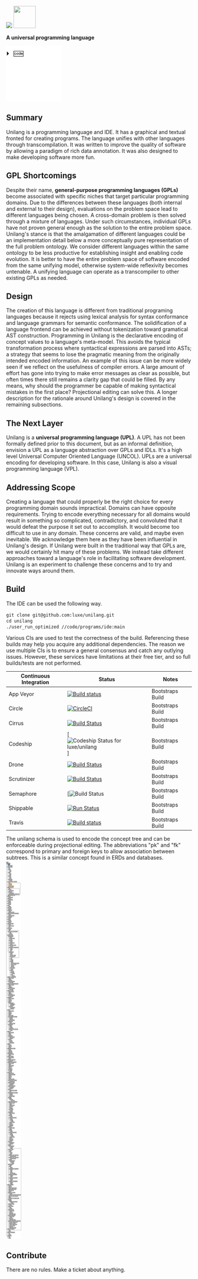 <img width="" height="" src=".readme/unilang_logo.png"> [<img width="60" height="60" src=".readme/pdf_download.png">](https://www.dropbox.com/s/1qde65ekii8nyb9/unilang.pdf?dl=1)

**A universal programming language**



<img width="" height="" src=".readme/hello_world.gif">


## Summary
Unilang is a programming language and IDE.  It has a graphical and textual fronted for creating programs.  The language unifies with other languages through transcompilation.  It was written to improve the quality of software by allowing a paradigm of rich data annotation.  It was also designed to make developing software more fun.  


## GPL Shortcomings
Despite their name, **general-purpose programming languages (GPLs)** become associated with specific niches that target particular programming domains.  Due to the differences between these languages (both internal and external to their design), evaluations on the problem space lead to different languages being chosen.  A cross-domain problem is then solved through a mixture of languages.  Under such circumstances, individual GPLs have not proven general enough as the solution to the entire problem space.  Unilang's stance is that the amalgamation of different languages could be an implementation detail below a more conceptually pure representation of the full problem ontology.  We consider different languages within the same ontology to be less productive for establishing insight and enabling code evolution.  It is better to have the entire problem space of software encoded from the same unifying model, otherwise system-wide reflexivity becomes untenable.  A unifying language can operate as a transcompiler to other existing GPLs as needed.  


## Design
The creation of this language is different from traditional programing languages because it rejects using lexical analysis for syntax conformance and language grammars for semantic conformance.  The solidification of a language frontend can be achieved without tokenization toward gramatical AST construction.  Programming in Unilang is the declarative encoding of concept values to a language's meta-model.  This avoids the typical transformation process where syntactical expressions are parsed into ASTs; a strategy that seems to lose the pragmatic meaning from the originally intended encoded information.  An example of this issue can be more widely seen if we reflect on the usefulness of compiler errors.  A large amount of effort has gone into trying to make error messages as clear as possible, but often times there still remains a clarity gap that could be filled.  By any means, why should the programmer be capable of making syntactical mistakes in the first place?  Projectional editing can solve this.  A longer description for the rationale around Unilang's design is covered in the remaining subsections.  


## The Next Layer
Unilang is a **universal programming language (UPL)**.  A UPL has not been formally defined prior to this document, but as an informal definition, envision a UPL as a language abstraction over GPLs and IDLs.  It's a high level Universal Computer Oriented Language (UNCOL).  UPLs are a universal encoding for developing software.  In this case, Unilang is also a visual programming language (VPL).  


## Addressing Scope
Creating a language that could properly be the right choice for every programming domain sounds impractical.  Domains can have opposite requirements.  Trying to encode everything necessary for all domains would result in something so complicated, contradictory, and convoluted that it would defeat the purpose it set out to accomplish.  It would become too difficult to use in any domain.  These concerns are valid, and maybe even inevitable.  We acknowledge them here as they have been influential in Unilang's design.  If Unilang were built in the traditional way that GPLs are, we would certainly hit many of these problems.  We instead take different approaches toward a language's role in facilitating software development.  Unilang is an experiment to challenge these concerns and to try and innovate ways around them.  


## Build
The IDE can be used the following way.  
```
git clone git@github.com:luxe/unilang.git
cd unilang
./user_run_optimized //code/programs/ide:main
```
Various CIs are used to test the correctness of the build.  Referencing these builds may help you acquire any additional dependencies.  The reason we use multiple CIs is to ensure a general consensus and catch any outlying issues.  However, these services have limitations at their free tier, and so full builds/tests are not performed.  

| Continuous Integration | Status | Notes | 
| --- | --- | --- | 
| App Veyor | [![Build status](https://ci.appveyor.com/api/projects/status/wscwfed3pk5pxk6y?svg=true)](https://ci.appveyor.com/project/luxe/unilang) | Bootstraps Build | 
Circle | [![CircleCI](https://circleci.com/gh/luxe/unilang.svg?style=svg)](https://circleci.com/gh/luxe/unilang) | Bootstraps Build | 
Cirrus | [![Build Status](https://api.cirrus-ci.com/github/luxe/unilang.svg)](https://cirrus-ci.com/github/luxe/unilang) | Bootstraps Build | 
Codeship | [![Codeship Status for luxe/unilang](https://app.codeship.com/projects/d4f94f6b-5462-4a6e-8468-af99c4aee8c5/status?branch=master)] | Bootstraps Build | 
Drone | [![Build Status](https://cloud.drone.io/api/badges/luxe/unilang/status.svg)](https://cloud.drone.io/luxe/unilang) | Bootstraps Build | 
Scrutinizer | [![Build Status](https://scrutinizer-ci.com/g/luxe/unilang/badges/build.png?b=master)](https://scrutinizer-ci.com/g/luxe/unilang/build-status/master) | Bootstraps Build | 
Semaphore | [![Build Status](https://semaphoreci.com/api/v1/luxe/everything/branches/master/shields_badge.svg) | Bootstraps Build | 
Shippable | [![Run Status](https://api.shippable.com/projects/5c3163fd4e246e0700cea316/badge?branch=master)](https://app.shippable.com/accounts/5c3163cad1578b0700302159/dashboard) | Bootstraps Build | 
Travis | [![Build status](https://travis-ci.com/luxe/unilang.svg?branch=master)](https://travis-ci.com/luxe/unilang) | Bootstraps Build | 

The unilang schema is used to encode the concept tree and can be enforceable during projectional editing.  The abbreviations "pk" and "fk" correspond to primary and foreign keys to allow association between subtrees.  This is a similar concept found in ERDs and databases.  
<img width="" height="" src=".readme/unilang_concept_tree.png">


## Contribute
There are no rules.  Make a ticket about anything.  


